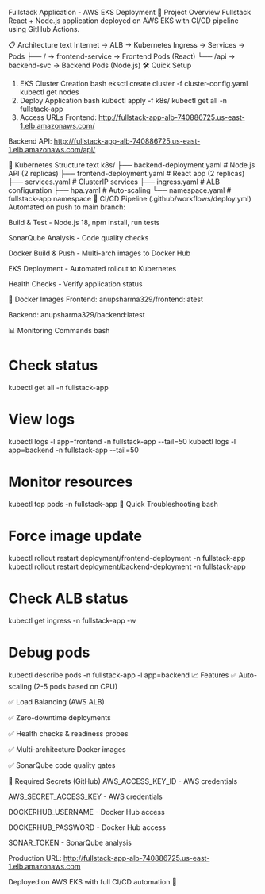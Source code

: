 Fullstack Application - AWS EKS Deployment
🚀 Project Overview
Fullstack React + Node.js application deployed on AWS EKS with CI/CD pipeline using GitHub Actions.

📋 Architecture
text
Internet → ALB → Kubernetes Ingress → Services → Pods
                    ├── / → frontend-service → Frontend Pods (React)
                    └── /api → backend-svc → Backend Pods (Node.js)
🛠️ Quick Setup
1. EKS Cluster Creation
bash
eksctl create cluster -f cluster-config.yaml
kubectl get nodes
2. Deploy Application
bash
kubectl apply -f k8s/
kubectl get all -n fullstack-app
3. Access URLs
Frontend: http://fullstack-app-alb-740886725.us-east-1.elb.amazonaws.com/

Backend API: http://fullstack-app-alb-740886725.us-east-1.elb.amazonaws.com/api/

📁 Kubernetes Structure
text
k8s/
├── backend-deployment.yaml    # Node.js API (2 replicas)
├── frontend-deployment.yaml   # React app (2 replicas)  
├── services.yaml              # ClusterIP services
├── ingress.yaml               # ALB configuration
├── hpa.yaml                   # Auto-scaling
└── namespace.yaml             # fullstack-app namespace
🔄 CI/CD Pipeline (.github/workflows/deploy.yml)
Automated on push to main branch:

Build & Test - Node.js 18, npm install, run tests

SonarQube Analysis - Code quality checks

Docker Build & Push - Multi-arch images to Docker Hub

EKS Deployment - Automated rollout to Kubernetes

Health Checks - Verify application status

🐳 Docker Images
Frontend: anupsharma329/frontend:latest

Backend: anupsharma329/backend:latest

📊 Monitoring Commands
bash
# Check status
kubectl get all -n fullstack-app

# View logs
kubectl logs -l app=frontend -n fullstack-app --tail=50
kubectl logs -l app=backend -n fullstack-app --tail=50

# Monitor resources
kubectl top pods -n fullstack-app
🚨 Quick Troubleshooting
bash
# Force image update
kubectl rollout restart deployment/frontend-deployment -n fullstack-app
kubectl rollout restart deployment/backend-deployment -n fullstack-app

# Check ALB status
kubectl get ingress -n fullstack-app -w

# Debug pods
kubectl describe pods -n fullstack-app -l app=backend
📈 Features
✅ Auto-scaling (2-5 pods based on CPU)

✅ Load Balancing (AWS ALB)

✅ Zero-downtime deployments

✅ Health checks & readiness probes

✅ Multi-architecture Docker images

✅ SonarQube code quality gates

🔐 Required Secrets (GitHub)
AWS_ACCESS_KEY_ID - AWS credentials

AWS_SECRET_ACCESS_KEY - AWS credentials

DOCKERHUB_USERNAME - Docker Hub access

DOCKERHUB_PASSWORD - Docker Hub access

SONAR_TOKEN - SonarQube analysis

Production URL: http://fullstack-app-alb-740886725.us-east-1.elb.amazonaws.com

Deployed on AWS EKS with full CI/CD automation 🚀

